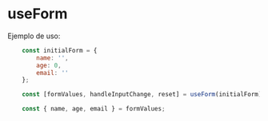 # useForm

Ejemplo de uso:

```javascript
    const initialForm = {
        name: '',
        age: 0,
        email: ''
    };

    const [formValues, handleInputChange, reset] = useForm(initialForm);

    const { name, age, email } = formValues;
```

